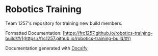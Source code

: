 # Robotics Training

Team 1257's repository for training new build members.

Formatted Documentation: [https://frc1257.github.io/robotics-training-build/#/](https://frc1257.github.io/robotics-training-build/#/)

Documentation generated with [Docsify](https://docsify.js.org/)

